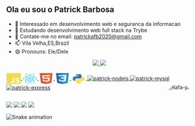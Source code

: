 ## Ola eu sou o Patrick Barbosa

- 🔭 Interessado em desenvolvimento web e seguranca da informacao
- 🌱 Estudando desenvolvimento web full stack na Trybe
- 💬 Contate-me no email: patrickafb2020@gmail.com
- 📫 Vila Velha,ES,Brazil
- 😄 Pronouns: Ele/Dele

<div align="center">
  <a href="https://github.com/dvpatrick">
  <img height="180em" src="https://github-readme-stats.vercel.app/api?username=dvpatrick&show_icons=true&theme=react&include_all_commits=true&count_private=true"/>
  <img height="180em" src="https://github-readme-stats.vercel.app/api/top-langs/?username=dvpatrick&layout=compact&langs_count=7&theme=react"/>
</div>

<div style="display: inline_block"><br>
  <img align="center" alt="patrick-Js" height="30" width="40" src="https://raw.githubusercontent.com/devicons/devicon/master/icons/javascript/javascript-plain.svg">
  <img align="center" alt="patrick-React" height="30" width="40" src="https://raw.githubusercontent.com/devicons/devicon/master/icons/react/react-original.svg">
  <img align="center" alt="patrick-HTML" height="30" width="40" src="https://raw.githubusercontent.com/devicons/devicon/master/icons/html5/html5-original.svg">
  <img align="center" alt="patrick-CSS" height="30" width="40" src="https://raw.githubusercontent.com/devicons/devicon/master/icons/css3/css3-original.svg">
  <img align="center" alt="patrick-Python" height="30" width="40" src="https://raw.githubusercontent.com/devicons/devicon/master/icons/python/python-original.svg">
  <img align="center" alt="patrick-nodejs" height="30" width="40" src="https://cdn.jsdelivr.net/gh/devicons/devicon/icons/nodejs/nodejs-original.svg" />
  <img align="center" alt="patrick-mysql" height="30" width="40" src="https://cdn.jsdelivr.net/gh/devicons/devicon/icons/mysql/mysql-plain-wordmark.svg" />
  <img align="center" alt="patrick-express" height="30" width="40" src="https://cdn.jsdelivr.net/gh/devicons/devicon/icons/express/express-original.svg" />
  <img align="right" alt="Rafa-pic" height="150" style="border-radius:50px;" src="https://media1.giphy.com/media/RbDKaczqWovIugyJmW/giphy.gif?cid=790b7611855b6ce40b86ad2cf4a5119e4e2996ce83e68783&rid=giphy.gif&ct=g">

  
</div>
  
##
  
<div> 

  <a href="https://instagram.com/patrick.ptk15" target="_blank"><img src="https://img.shields.io/badge/-Instagram-%23E4405F?style=for-the-badge&logo=instagram&logoColor=white" target="_blank"></a>
 <a href="https://discord.gg/cRsYChZSvD" target="_blank"><img src="https://img.shields.io/badge/Discord-7289DA?style=for-the-badge&logo=discord&logoColor=white" target="_blank"></a> 
  <a href = "mailto:patrickafb2020@gmail.com"><img src="https://img.shields.io/badge/-Gmail-%23333?style=for-the-badge&logo=gmail&logoColor=white" target="_blank"></a>
  <a href="https://www.linkedin.com/in/patrick-barbosa-nicodemus/" target="_blank"><img src="https://img.shields.io/badge/-LinkedIn-%230077B5?style=for-the-badge&logo=linkedin&logoColor=white" target="_blank"></a> 

 
  ![Snake animation](https://github.com/dvpatrick/dvpatrick/blob/output/github-contribution-grid-snake.svg)
 
</div>

